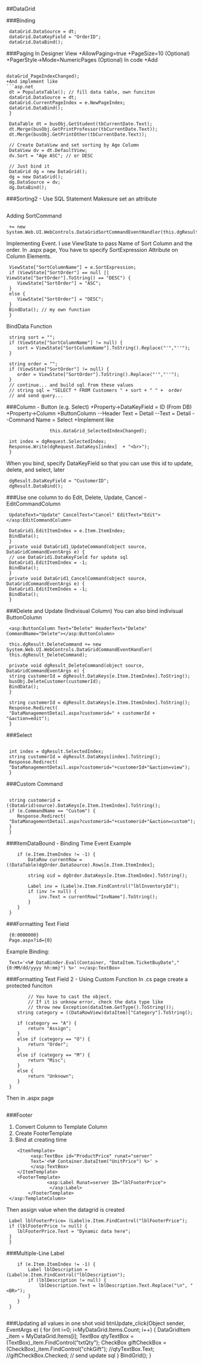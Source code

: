 
##DataGrid

###Binding
```asp.net
 dataGrid.DataSource = dt;
 dataGrid.DataKeyField = "OrderID";
 dataGrid.DataBind();
 ```
###Paging
In Designer View
+AllowPaging=true
+PageSize=10 (Optional)
+PagerStyle->Mode=NumericPages (Optional)
In code
+Add
```asp.net
                                                dataGrid_PageIndexChanged);
+And implement like
```asp.net
 dt = PopulateTable(); // fill data table, own funciton
 dataGrid.DataSource = dt;
 dataGrid.CurrentPageIndex = e.NewPageIndex;
 dataGrid.DataBind();
 }
 ```
```asp.net
 DataTable dt = busObj.GetStudent(tbCurrentDate.Text);
 dt.Merge(busObj.GetPrintProfessor(tbCurrentDate.Text));
 dt.Merge(busObj.GetPrintOther(tbCurrentDate.Text));
 
 // Create DataView and set sorting by Age Column
 DataView dv = dt.DefaultView;
 dv.Sort = "Age ASC"; // or DESC
 
 // Just bind it
 DataGrid dg = new DataGrid();
 dg = new DataGrid();
 dg.DataSource = dv;
 dg.DataBind();
 ```

###Sorting2 - Use SQL Statement
Makesure set an attribute 
```asp.net
 ```
Adding SortCommand
```asp.net
 += new System.Web.UI.WebControls.DataGridSortCommandEventHandler(this.dgResult_SortCommand);
 ```
Implementing Event. I use ViewState to pass Name of Sort Column and the order.
In .aspx page, You have to specify SortExpression Attribute on Column Elements.
```asp.net
 ViewState["SortColumnName"] = e.SortExpression;
 if (ViewState["SortOrder"] == null || ViewState["SortOrder"].ToString() == "DESC") {
 	ViewState["SortOrder"] = "ASC";
 }
 else {
 	ViewState["SortOrder"] = "DESC";
 }
 BindData(); // my own function
 }
 ```
BindData Function
```asp.net
 string sort = "";
 if (ViewState["SortColumnName"] != null) {
 	sort = ViewState["SortColumnName"].ToString().Replace("'","''");
 }
 
 string order = "";
 if (ViewState["SortOrder"] != null) {
 	order = ViewState["SortOrder"].ToString().Replace("'","''");
 }
 // continue... and build sql from these values
 // string sql = "SELECT * FROM Customers " + sort + " " +  order
 // and send query...
 ```

###Column - Button (e.g. Select)
+Property->DataKeyField = ID (From DB)
+Property->Column
+ButtonColumn
--Header Text = Detail
--Text = Detail
--Command Name = Select
+Implement like

```asp.net
 				this.dataGrid_SelectedIndexChanged);
 ```
```asp.net
 int index = dgRequest.SelectedIndex;
 Response.Write(dgRequest.DataKeys[index]  + "<br>");
 }
 ```
When you bind, specify DataKeyField so that you can use this id to update, delete, and select, later
```asp.net
 dgResult.DataKeyField = "CustomerID";
 dgResult.DataBind(); 
 ```
###Use one column to do Edit, Delete, Update, Cancel - EditCommandColumn
```asp.net
 UpdateText="Update" CancelText="Cancel" EditText="Edit"></asp:EditCommandColumn>
 ```
```asp.net
 DataGrid1.EditItemIndex = e.Item.ItemIndex;
 BindData();
 }
 private void DataGrid1_UpdateCommand(object source, DataGridCommandEventArgs e) {
 // use DataGrid1.DataKeyField for update sql
 DataGrid1.EditItemIndex = -1;
 BindData();
 }
 private void DataGrid1_CancelCommand(object source, DataGridCommandEventArgs e) {
 DataGrid1.EditItemIndex = -1;
 BindData();
 }
 ```
###Delete and Update (Indivisual Column)
You can also bind indivisual ButtonColumn
```asp.net
 <asp:ButtonColumn Text="Delete" HeaderText="Delete" CommandName="Delete"></asp:ButtonColumn>
 ```
```asp.net
 this.dgResult.DeleteCommand += new System.Web.UI.WebControls.DataGridCommandEventHandler(
 this.dgResult_DeleteCommand);
 
 private void dgResult_DeleteCommand(object source, DataGridCommandEventArgs e) {
 string customerId = dgResult.DataKeys[e.Item.ItemIndex].ToString();
 busObj.DeleteCustomer(customerId);
 BindData();
 }
 ```
```asp.net
 string customerId = dgResult.DataKeys[e.Item.ItemIndex].ToString();
 Response.Redirect(
 "DataManagementDetail.aspx?customerid=" + customerId + "&action=edit");
 }
 ```
###Select
```asp.net
 ```
```asp.net
 int index = dgResult.SelectedIndex;
 string customerId = dgResult.DataKeys[index].ToString();
 Response.Redirect(
 "DataManagementDetail.aspx?customerid="+customerId+"&action=view");
 }
 ```
###Custom Command
```asp.net
 ```
```asp.net
 string customerid = ((DataGrid)source).DataKeys[e.Item.ItemIndex].ToString();
 if (e.CommandName == "Custom") {
 	Response.Redirect(
 "DataManagementDetail.aspx?customerid="+customerid+"&action=custom");
 }
 }
 ```
###ItemDataBound - Binding Time Event Example
```asp.net
 	if (e.Item.ItemIndex != -1) {
 		DataRow currentRow = ((DataTable)dgOrder.DataSource).Rows[e.Item.ItemIndex];
 		
 		string oid = dgOrder.DataKeys[e.Item.ItemIndex].ToString();
 
 		Label inv = (Label)e.Item.FindControl("lblInventoryId");
 		if (inv != null) {
 			inv.Text = currentRow["InvName"].ToString();
 		}
 	}
 }
 ```
###Formatting Text Field
```asp.net
 {0:0000000}
 Page.aspx?id={0}
 ```
Example Binding:
```asp.net
 Text='<%# DataBinder.Eval(Container, "DataItem.TicketBuyDate","{0:MM/dd/yyyy hh:mm}") %>' ></asp:TextBox>
 ```

###Formatting Text Field 2 - Using Custom Function
In .cs page create a protected funciton

```asp.net
        // You have to cast the object.
        // If it is unknow error, check the data type like
        // throw new Exception(dataItem.GetType().ToString());
 	string category = ((DataRowView)dataItem)["Category"].ToString();
 	
 	if (category == "A") {
 		return "Assign";
 	}
 	else if (category == "O") {
 		return "Order";
 	}
 	else if (category == "M") {
 		return "Misc";
 	}
 	else {
 		return "Unknown";
 	}
 }
 ```
Then in .aspx page
```asp.net
 ```
###Footer
1. Convert Column to Template Column
2. Create FooterTemplate
3. Bind at creating time
```asp.net
 	<ItemTemplate>
 		 <asp:TextBox id="ProductPrice" runat="server" 
 		 Text='<%# Container.DataItem("UnitPrice") %>' >
 		 </asp:TextBox>       
 	</ItemTemplate>
 	<FooterTemplate>        
 			   <asp:Label Runat=server ID="lblFooterPrice">
 				</asp:Label>   
 		</FooterTemplate>       
 </asp:TemplateColumn>        
 ```
Then assign value when the datagrid is created

```asp.net
 Label lblFooterPrice= (Label)e.Item.FindControl("lblFooterPrice");
 if (lblFooterPrice != null) {
 	lblFooterPrice.Text = "Dynamic data here";
 }
 }
 ```
###Multiple-Line Label
```asp.net
 	if (e.Item.ItemIndex != -1) {
 		Label lblDescription = (Label)e.Item.FindControl("lblDescription");
 		if (lblDescription != null) {
 			lblDescription.Text = lblDescription.Text.Replace("\n", "<BR>");
 		}
 	}
 }
 
 ```
###Updating all values in one shot
    void btnUpdate_click(Object sender, EventArgs e) {
        for (int i=0; i<MyDataGrid.Items.Count; i++) {
            DataGridItem _item = MyDataGrid.Items[i];
            TextBox qtyTextBox = (TextBox)_item.FindControl("txtQty");
            CheckBox giftCheckBox = (CheckBox)_item.FindControl("chkGift");
            //qtyTextBox.Text;
            //giftCheckBox.Checked;
 		// send update sql
        }
        BindGrid();
    }







